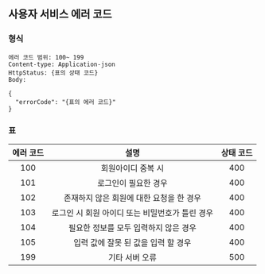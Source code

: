 ## 사용자 서비스 에러 코드 
### 형식
```
에러 코드 범위: 100~ 199
Content-type: Application-json 
HttpStatus: {표의 상태 코드} 
Body:

{
  "errorCode": "{표의 에러 코드}"
}
```
### 표

|에러 코드|설명| 상태 코드|
|:---:|:---:|:---:|
|100|회원아이디 중복 시|400|
|101|로그인이 필요한 경우 |400|
|102|존재하지 않은 회원에 대한 요청을 한 경우|400|
|103|로그인 시 회원 아이디 또는 비밀번호가 틀린 경우|400|
|104|필요한 정보를 모두 입력하지 않은 경우|400|
|105|입력 값에 잘못 된 값을 입력 할 경우|400|
|199|기타 서버 오류|500|
